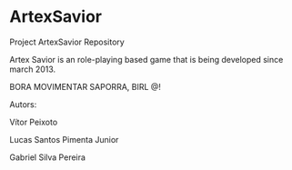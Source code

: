 ArtexSavior
===========

Project ArtexSavior Repository

Artex Savior is an role-playing based game that is being developed since march 2013.

BORA MOVIMENTAR SAPORRA, BIRL @!

Autors:
  
  Vítor Peixoto	
  
  Lucas Santos Pimenta Junior
  
  Gabriel Silva Pereira
